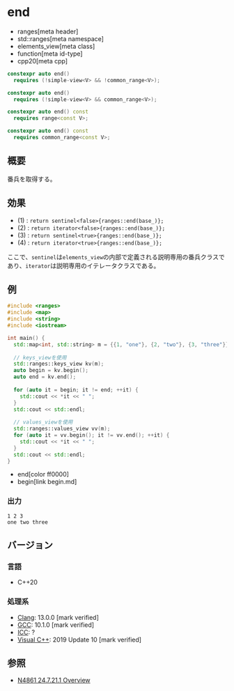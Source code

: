 # end
* ranges[meta header]
* std::ranges[meta namespace]
* elements_view[meta class]
* function[meta id-type]
* cpp20[meta cpp]

```cpp
constexpr auto end()
  requires (!simple-view<V> && !common_range<V>);                       // (1) C++20

constexpr auto end()
  requires (!simple-view<V> && common_range<V>);                        // (2) C++20

constexpr auto end() const
  requires range<const V>;                                              // (3) C++20

constexpr auto end() const
  requires common_range<const V>;                                       // (4) C++20
```

## 概要

番兵を取得する。

## 効果

- (1) : `return sentinel<false>{ranges::end(base_)};`
- (2) : `return iterator<false>{ranges::end(base_)};`
- (3) : `return sentinel<true>{ranges::end(base_)};`
- (4) : `return iterator<true>{ranges::end(base_)};`

ここで、`sentinel`は`elements_view`の内部で定義される説明専用の番兵クラスであり、`iterator`は説明専用のイテレータクラスである。

## 例
```cpp example
#include <ranges>
#include <map>
#include <string>
#include <iostream>

int main() {
  std::map<int, std::string> m = {{1, "one"}, {2, "two"}, {3, "three"}};
  
  // keys_viewを使用
  std::ranges::keys_view kv(m);
  auto begin = kv.begin();
  auto end = kv.end();
  
  for (auto it = begin; it != end; ++it) {
    std::cout << *it << " ";
  }
  std::cout << std::endl;
  
  // values_viewを使用
  std::ranges::values_view vv(m);
  for (auto it = vv.begin(); it != vv.end(); ++it) {
    std::cout << *it << " ";
  }
  std::cout << std::endl;
}
```
* end[color ff0000]
* begin[link begin.md]

### 出力
```
1 2 3 
one two three 
```

## バージョン
### 言語
- C++20

### 処理系
- [Clang](/implementation.md#clang): 13.0.0 [mark verified]
- [GCC](/implementation.md#gcc): 10.1.0 [mark verified]
- [ICC](/implementation.md#icc): ?
- [Visual C++](/implementation.md#visual_cpp): 2019 Update 10 [mark verified]

## 参照
- [N4861 24.7.21.1 Overview](https://timsong-cpp.github.io/cppwp/n4861/range.elements.view)
